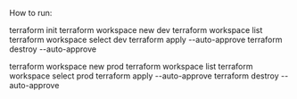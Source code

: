 How to run:

terraform init
terraform workspace new dev
terraform workspace list
terraform workspace select dev
terraform apply --auto-approve
terraform destroy --auto-approve

terraform workspace new prod
terraform workspace list
terraform workspace select prod
terraform apply --auto-approve
terraform destroy --auto-approve

